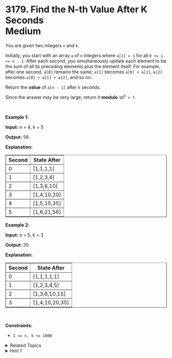 
# 3179. Find the N-th Value After K Seconds<br> Medium

<p>You are given two integers <code>n</code> and <code>k</code>.</p>

<p>Initially, you start with an array <code>a</code> of <code>n</code> integers where <code>a[i] = 1</code> for all <code>0 &lt;= i &lt;= n - 1</code>. After each second, you simultaneously update each element to be the sum of all its preceding elements plus the element itself. For example, after one second, <code>a[0]</code> remains the same, <code>a[1]</code> becomes <code>a[0] + a[1]</code>, <code>a[2]</code> becomes <code>a[0] + a[1] + a[2]</code>, and so on.</p>

<p>Return the <strong>value</strong> of <code>a[n - 1]</code> after <code>k</code> seconds.</p>

<p>Since the answer may be very large, return it <strong>modulo</strong> <code>10<sup>9</sup> + 7</code>.</p>

<p>&nbsp;</p>
<p><strong class="example">Example 1:</strong></p>

<div class="example-block">
<p><strong>Input:</strong> <span class="example-io">n = 4, k = 5</span></p>

<p><strong>Output:</strong> <span class="example-io">56</span></p>

<p><strong>Explanation:</strong></p>

<table border="1">
	<tbody>
		<tr>
			<th>Second</th>
			<th>State After</th>
		</tr>
		<tr>
			<td>0</td>
			<td>[1,1,1,1]</td>
		</tr>
		<tr>
			<td>1</td>
			<td>[1,2,3,4]</td>
		</tr>
		<tr>
			<td>2</td>
			<td>[1,3,6,10]</td>
		</tr>
		<tr>
			<td>3</td>
			<td>[1,4,10,20]</td>
		</tr>
		<tr>
			<td>4</td>
			<td>[1,5,15,35]</td>
		</tr>
		<tr>
			<td>5</td>
			<td>[1,6,21,56]</td>
		</tr>
	</tbody>
</table>
</div>

<p><strong class="example">Example 2:</strong></p>

<div class="example-block">
<p><strong>Input:</strong> <span class="example-io">n = 5, k = 3</span></p>

<p><strong>Output:</strong> <span class="example-io">35</span></p>

<p><strong>Explanation:</strong></p>

<table border="1">
	<tbody>
		<tr>
			<th>Second</th>
			<th>State After</th>
		</tr>
		<tr>
			<td>0</td>
			<td>[1,1,1,1,1]</td>
		</tr>
		<tr>
			<td>1</td>
			<td>[1,2,3,4,5]</td>
		</tr>
		<tr>
			<td>2</td>
			<td>[1,3,6,10,15]</td>
		</tr>
		<tr>
			<td>3</td>
			<td>[1,4,10,20,35]</td>
		</tr>
	</tbody>
</table>
</div>

<p>&nbsp;</p>
<p><strong>Constraints:</strong></p>

<ul>
	<li><code>1 &lt;= n, k &lt;= 1000</code></li>
</ul>


<details>

<summary> Related Topics </summary>

-	`Array`
-	`Math`
-	`Simulation`
-	`Combinatorics`
-	`Prefix Sum`

</details>


<details>
<summary> Hint 1 </summary>
Calculate the prefix sum array of <code>nums</code>, <code>k</code> times.
</details>
